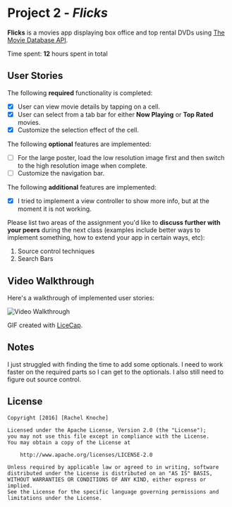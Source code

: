 # Project 2 - *Flicks*

**Flicks** is a movies app displaying box office and top rental DVDs using [The Movie Database API](http://docs.themoviedb.apiary.io/#).

Time spent: **12** hours spent in total

## User Stories

The following **required** functionality is completed:

- [x] User can view movie details by tapping on a cell.
- [x] User can select from a tab bar for either **Now Playing** or **Top Rated** movies.
- [x] Customize the selection effect of the cell.

The following **optional** features are implemented:

- [ ] For the large poster, load the low resolution image first and then switch to the high resolution image when complete.
- [ ] Customize the navigation bar.

The following **additional** features are implemented:

- [x] I tried to implement a view controller to show more info, but at the moment it is not working.

Please list two areas of the assignment you'd like to **discuss further with your peers** during the next class (examples include better ways to implement something, how to extend your app in certain ways, etc):

1. Source control techniques
2. Search Bars

## Video Walkthrough 

Here's a walkthrough of implemented user stories:

<img src='http://i.imgur.com/hD2r6wE.gif' title='Video Walkthrough' width='' alt='Video Walkthrough' />

GIF created with [LiceCap](http://www.cockos.com/licecap/).

## Notes

I just struggled with finding the time to add some optionals. I need to work faster on the required parts so I can get to the optionals. I also still need to figure out source control.

## License

    Copyright [2016] [Rachel Knoche]

    Licensed under the Apache License, Version 2.0 (the "License");
    you may not use this file except in compliance with the License.
    You may obtain a copy of the License at

        http://www.apache.org/licenses/LICENSE-2.0

    Unless required by applicable law or agreed to in writing, software
    distributed under the License is distributed on an "AS IS" BASIS,
    WITHOUT WARRANTIES OR CONDITIONS OF ANY KIND, either express or implied.
    See the License for the specific language governing permissions and
    limitations under the License.
